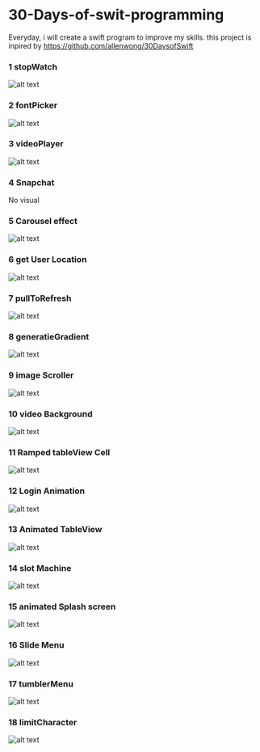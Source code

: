 # 30-Days-of-swit-programming

Everyday, i will create a swift program to improve my skills. this project is inpired by https://github.com/allenwong/30DaysofSwift
### 1 stopWatch

![alt text](https://github.com/MadNoodle/30-Days-of-swit-programming/blob/master/01_stopWatch/stopWatch.gif)

### 2 fontPicker
![alt text](https://github.com/MadNoodle/30-Days-of-swit-programming/blob/master/fontPicker/fontPicker.gif)

### 3 videoPlayer
![alt text](https://github.com/MadNoodle/30-Days-of-swit-programming/blob/master/videoPlayer/videoPlayer.gif)

### 4 Snapchat
No visual

### 5 Carousel effect
![alt text](https://github.com/MadNoodle/30-Days-of-swit-programming/blob/master/Carousel/carousel.gif)

### 6 get User Location
![alt text](https://github.com/MadNoodle/30-Days-of-swit-programming/blob/master/GetLocation/getLocation.gif)

### 7 pullToRefresh
![alt text](https://github.com/MadNoodle/30-Days-of-swit-programming/blob/master/pullToRefresh/pullTpRefresh.gif)

### 8 generatieGradient 
![alt text](https://github.com/MadNoodle/30-Days-of-swit-programming/blob/master/gradient/gradient.gif)

### 9 image Scroller
![alt text](https://github.com/MadNoodle/30-Days-of-swit-programming/blob/master/imageScroller/imageScroller.gif)

### 10 video Background
![alt text](https://github.com/MadNoodle/30-Days-of-swit-programming/blob/master/videoBg/videoBg.gif)

### 11 Ramped tableView Cell
![alt text](https://github.com/MadNoodle/30-Days-of-swit-programming/blob/master/ClearTableViewCell/clearTableViewCell.gif)

### 12 Login Animation
![alt text](https://github.com/MadNoodle/30-Days-of-swit-programming/blob/master/LoginAnimation/loginAnimation.gif)

### 13 Animated TableView
![alt text](https://github.com/MadNoodle/30-Days-of-swit-programming/blob/master/animTableView/animatedTableView.gif)

### 14 slot Machine
![alt text](https://github.com/MadNoodle/30-Days-of-swit-programming/blob/master/slotMachine/slotMachine.gif)

### 15 animated Splash screen
![alt text](https://github.com/MadNoodle/30-Days-of-swit-programming/blob/master/animatedSplash/animatedSplash.gif)

### 16 Slide Menu
![alt text](https://github.com/MadNoodle/30-Days-of-swit-programming/blob/master/SlideMenu/slideMennu.gif)

### 17 tumblerMenu
![alt text](https://github.com/MadNoodle/30-Days-of-swit-programming/blob/master/TumblerMenu/tumblerMenu.gif)

### 18 limitCharacter
![alt text](https://github.com/MadNoodle/30-Days-of-swit-programming/blob/master/LimitCharacters/limitCharacters.gif)
